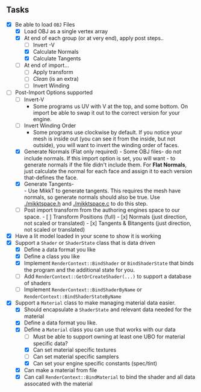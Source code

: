 
## Tasks
- [x] Be able to load `OBJ` Files
    - [x] Load OBJ as a single   vertex array
    - [x] At end of each group (or at very end), apply post steps..
      - [ ] Invert -V
      - [x] Calculate Normals
      - [x] Calculate Tangents
  - [ ] At end of import...
      -  [ ] Apply transform
      -  [ ] *Clean* (is an extra)
      -  [ ] Invert Winding
- [ ] Post-Import Options supported
    - [ ] Invert-V
        - Some programs us UV with V at the top, and some bottom.  On import
          be able to swap it out to the correct version for your engine.
    - [ ] Invert Winding Order
        - Some programs use clockwise by default.  If you notice your mesh is
          inside out (you can see it from the inside, but not outside), you will
          want to invert the winding order of faces.
  - [x] Generate Normals (Flat only required)
        - Some OBJ files-  do not include normals.  If this import option is set,
          you will want - to generate normals if the file didn't include them.
          For **Flat Normals**, just calculate the normal for each face and assign it to
          each version that-defines the face.
  - [x] Generate Tangents-        
        - Use MikkT to generate tangents.  This requires the mesh have normals, so generate
          normals should also be true.
          Use [./mikktspace.h](./mikktspace.h) and [./mikktspace.c](./mikktspace.c) to
          do this step.  
  - [ ] Post import transform from the authoring engines space to our space.
        - [ ] Transform Positions (full)
        - [x] Normals (just direction, not scaled or translated)
        - [x] Tangents & Bitangents (just direction, not scaled or translated)
- [x] Have a lit model loaded in your scene to show it is working
- [x] Support a `Shader` or `ShaderState` class that is data driven
  - [x] Define a data format you like
  - [x] Define a class you like
  - [x] Implement `RenderContext::BindShader` or `BindShaderState` that
        binds the program and the additional state for you.
  - [ ] Add `RenderContext::GetOrCreateShader(...)` to support a database of shaders
  - [ ] Implement `RenderContext::BindShaderByName` or `RenderContext::BindShaderStateByName`
- [x] Support a `Material` class to make managing material data easier.
  - [x] Should encapsulate a `ShaderState` and relevant data needed for the material
  - [x] Define a data format you like.
  - [x] Define a `Material` class you can use that works with our data
      - [ ] Must be able to support owning at least one UBO for material specific data?
      - [x] Can set material specific textures
      - [ ] Can set material specific samplers
      - [x] Can set your engine specific constants (spec/tint)
  - [x] Can make a material from file
  - [x] Can call `RenderContext::BindMaterial` to bind the shader and all data assocated with the material

